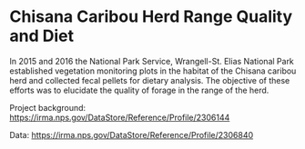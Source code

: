 # Chisana Caribou Herd Range Quality and Diet

In 2015 and 2016 the National Park Service, Wrangell-St. Elias National Park established vegetation monitoring plots in the habitat of the Chisana caribou herd and collected fecal pellets for dietary analysis. The objective of these efforts was to elucidate the quality of forage in the range of the herd.

Project background: <https://irma.nps.gov/DataStore/Reference/Profile/2306144>

Data: <https://irma.nps.gov/DataStore/Reference/Profile/2306840>
